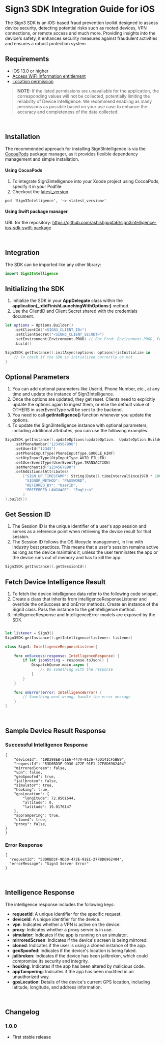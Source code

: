 # Sign3 SDK Integration Guide for iOS

The Sign3 SDK is an iOS-based fraud prevention toolkit designed to assess device security, detecting potential risks such as rooted devices, VPN connections, or remote access and much more. Providing insights into the device's safety, it enhances security measures against fraudulent activities and ensures a robust protection system.
<br>

## Requirements
- iOS 13.0 or higher
- [Access WiFi Information entitlement](https://developer.apple.com/documentation/bundleresources/entitlements/com_apple_developer_networking_wifi-info) 
- [Location permission](https://developer.apple.com/documentation/corelocation/)

> __NOTE:__ If the listed permissions are unavailable for the application, the corresponding values will not be collected, potentially limiting the reliability of Device Intelligence. We recommend enabling as many permissions as possible based on your use case to enhance the accuracy and completeness of the data collected.

<br>

## Installation

The recommended approach for installing Sign3Intelligence is via the [CocoaPods](http://cocoapods.org/)  package manager, as it provides flexible dependency management and simple installation.

#### Using CocoaPods

1. To integrate Sign3Intelligence into your Xcode project using CocoaPods, specify it in your Podfile
2. Checkout the [latest_version](https://github.com/ashishgupta6/sign3intelligence-ios-sdk-swift-package/tree/main?tab=readme-ov-file#changelog)
```
pod 'Sign3Intelligence', '~> <latest_version>'
```

#### Using Swift package manager

URL for the repository: https://github.com/ashishgupta6/sign3intelligence-ios-sdk-swift-package

<br>

## Integration

The SDK can be imported like any other library:
``` swift
import Sign3Intelligence
```

## Initializing the SDK

1. Initialize the SDK in your **AppDelegate** class within the **application(_:didFinishLaunchingWithOptions:)** method.
2. Use the ClientID and Client Secret shared with the credentials document.

``` swift
let options = Options.Builder()
    .setClientId("<SIGN3_CLIENT_ID>")
    .setClientSecret("<SIGN3_CLIENT_SECRET>")
    .setEnvironment(Environment.PROD) // For Prod: Environment.PROD, For Dev: Environment.DEV
    .build()

Sign3SDK.getInstance().initAsync(options: options){isInitialize in
    // To check if the SDK is initialized correctly or not
}
```

## Optional Parameters
1.	You can add optional parameters like UserId, Phone Number, etc., at any time and update the instance of Sign3Intelligence.
3. Once the options are updated, they get reset. Clients need to explicitly update the options again to ingest them, or else the default value of OTHERS in userEventType will be sent to the backend.
4. You need to call **getIntelligence()** function whenever you update the options.
5. To update the Sign3Intelligence instance with optional parameters, including additional attributes, you can use the following examples.

``` swift
Sign3SDK.getInstance().updateOptions(updateOption:  UpdateOption.Builder()
    .setPhoneNumber("1234567890")
    .setUserId("12345")
    .setPhoneInputType(PhoneInputType.GOOGLE_HINT)
    .setOtpInputType(OtpInputType.AUTO_FILLED)
    .setUserEventType(UserEventType.TRANSACTION)
    .setMerchantId("1234567890")
    .setAdditionalAttributes(
        ["SIGN_UP_TIMESTAMP": String(Date().timeIntervalSince1970 * 1000),
         "SIGNUP_METHOD": "PASSWORD",
         "REFERRED_BY": "UserID",
         "PREFERRED_LANGUAGE": "English"
        ]
).build())
```

## Get Session ID

1. The Session ID is the unique identifier of a user's app session and serves as a reference point when retrieving the device result for that session.
2. The Session ID follows the OS lifecycle management, in line with industry best practices. This means that a user's session remains active as long as the device maintains it, unless the user terminates the app or the device runs out of memory and has to kill the app.
 
 ```swift
Sign3SDK.getInstance().getSessionId()
```

## Fetch Device Intelligence Result

1. To fetch the device intelligence data refer to the following code snippet.
2. Create a class that inherits from IntelligenceResponseListener and override the onSuccess and onError methods. Create an instance of the Sign3 class. Pass the instance to the getIntelligence method.
3. IntelligenceResponse and IntelligenceError models are exposed by the SDK.

``` swift

let listener = Sign3()
Sign3SDK.getInstance().getIntelligence(listener: listener)

class Sign3: IntelligenceResponseListener{
    
    func onSuccess(response: IntelligenceResponse) {
        if let jsonString = response.toJson() {
            DispatchQueue.main.async {
                // Do something with the response
            }
        }
    }
    
    func onError(error: IntelligenceError) {
        // Something went wrong, handle the error message
    }
}
```

<br>

## Sample Device Result Response

### Successful Intelligence Response

```response
{
    "deviceId": "19D298EB-51E6-447A-9126-75D141CF5BE9",
    "requestId": "53D0BD3F-9D30-472E-91E1-27F8D6962404"
    "mirroredScreen": false,
    "vpn": false,
    "geoSpoofed": true,
    "jailbroken": false,
    "simulator": true,
    "hooking": true,
    "gpsLocation": {
        "longitude": 72.8561644,
        "altitude": 0,
        "latitude": 19.0176147
    },
    "appTampering": true,
    "cloned": true,
    "proxy": false,
}
}

```
### Error Response

```error
{
  "requestId": "53D0BD3F-9D30-472E-91E1-27F8D6962404",
  "errorMessage": "Sign3 Server Error"
}
```

<br>

## Intelligence Response

The intelligence response includes the following keys:

- **requestId**: A unique identifier for the specific request.
- **deviceId**: A unique identifier for the device.
- **vpn**: Indicates whether a VPN is active on the device.
- **proxy**: Indicates whether a proxy server is in use.
- **simulator**: Indicates if the app is running on an simulator.
- **mirroredScreen**: Indicates if the device's screen is being mirrored.
- **cloned**: Indicates if the user is using a cloned instance of the app.
- **geoSpoofed**: Indicates if the device's location is being faked.
- **jailbroken**: Indicates if the device has been jailbroken, which could compromise its security and integrity.
- **hooking**: Indicates if the app has been altered by malicious code.
- **appTampering**: Indicates if the app has been modified in an unauthorized way.
- **gpsLocation**: Details of the device's current GPS location, including latitude, longitude, and address information.

<br>

## Changelog
### 1.0.0
 - First stable release
